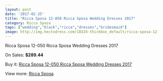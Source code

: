 ```yaml
---
layout: post
date: '2017-02-25'
title: "Ricca Sposa 12-050 Ricca Sposa Wedding Dresses 2017"
category: Ricca Sposa
tags: ["wedding","black","ricca","dresses","bridesmaid"]
image: http://img.hectodress.com/18324-thickbox_default/ricca-sposa-12-050-ricca-sposa-wedding-dresses-2013.jpg
---
```

Ricca Sposa 12-050 Ricca Sposa Wedding Dresses 2017

On Sales: **$289.44**
<a href="https://www.hectodress.com/ricca-sposa/8639-ricca-sposa-12-050-ricca-sposa-wedding-dresses-2013.html"><amp-img layout="responsive" width="600" height="600" src="//img.hectodress.com/18324-thickbox_default/ricca-sposa-12-050-ricca-sposa-wedding-dresses-2013.jpg" alt="Ricca Sposa 12-050 Ricca Sposa Wedding Dresses 2017 0" /></a>
<a href="https://www.hectodress.com/ricca-sposa/8639-ricca-sposa-12-050-ricca-sposa-wedding-dresses-2013.html"><amp-img layout="responsive" width="600" height="600" src="//img.hectodress.com/18326-thickbox_default/ricca-sposa-12-050-ricca-sposa-wedding-dresses-2013.jpg" alt="Ricca Sposa 12-050 Ricca Sposa Wedding Dresses 2017 1" /></a>
<a href="https://www.hectodress.com/ricca-sposa/8639-ricca-sposa-12-050-ricca-sposa-wedding-dresses-2013.html"><amp-img layout="responsive" width="600" height="600" src="//img.hectodress.com/18325-thickbox_default/ricca-sposa-12-050-ricca-sposa-wedding-dresses-2013.jpg" alt="Ricca Sposa 12-050 Ricca Sposa Wedding Dresses 2017 2" /></a>

Buy it: [Ricca Sposa 12-050 Ricca Sposa Wedding Dresses 2017](https://www.hectodress.com/ricca-sposa/8639-ricca-sposa-12-050-ricca-sposa-wedding-dresses-2013.html "Ricca Sposa 12-050 Ricca Sposa Wedding Dresses 2017")

View more: [Ricca Sposa](https://www.hectodress.com/145-ricca-sposa "Ricca Sposa")